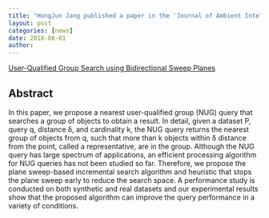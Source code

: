 ```yaml
---
title: "HongJun Jang published a paper in the 'Journal of Ambient Intelligence and Humanized Computing(SCIE)!'"
layout: post
categories: [news]
date: 2018-08-01
author:
---
```


[User-Qualified Group Search using Bidirectional Sweep Planes](https://link.springer.com/article/10.1007/s12652-017-0596-z)

## Abstract

In this paper, we propose a nearest user-qualified group (NUG) query that searches a group of objects to obtain a result. In detail, given a dataset P, query q, distance δ, and cardinality k, the NUG query returns the nearest group of objects from q, such that more than k objects within δ distance from the point, called a representative, are in the group. Although the NUG query has large spectrum of applications, an efficient processing algorithm for NUG queries has not been studied so far. Therefore, we propose the plane sweep-based incremental search algorithm and heuristic that stops the plane sweep early to reduce the search space. A performance study is conducted on both synthetic and real datasets and our experimental results show that the proposed algorithm can improve the query performance in a variety of conditions.
